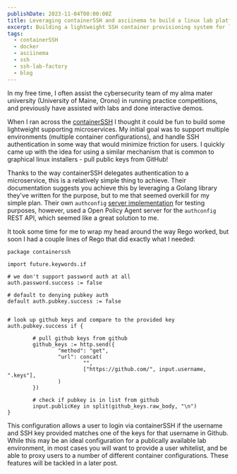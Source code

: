 ```yaml
---
publishDate: 2023-11-04T00:00:00Z
title: Leveraging containerSSH and asciinema to build a linux lab platform (Part 1)
excerpt: Building a lightweight SSH container provisioning system for labs and interactive demos
tags:
  - containerSSH
  - docker
  - asciinema
  - ssh
  - ssh-lab-factory
  - blog
---
```


In my free time, I often assist the cybersecurity team of my alma mater university (University of Maine, Orono) in running practice competitions, and previously have assisted with labs and done interactive demos.

When I ran across the [containerSSH](https://containerssh.io/) I thought it could be fun to build some lightweight supporting microservices. My initial goal was to support multiple environments (multiple container configurations), and handle SSH authentication in some way that would minimize friction for users. I quickly came up with the idea for using a similar mechanism that is common to graphical linux installers - pull public keys from GitHub!

Thanks to the way containerSSH delegates authentication to a microservice, this is a relatively simple thing to achieve. Their documentation suggests you achieve this by leveraging a Golang library they've written for the purpose, but to me that seemed overkill for my simple plan. Their own `authconfig` [server implementation](https://github.com/ContainerSSH/examples/tree/2d749aa13939e5faf0e3f07a3a2936a5770f82d7/opa/containerssh) for testing purposes, however, used a Open Policy Agent server for the `authconfig` REST API, which seemed like a great solution to me.

It took some time for me to wrap my head around the way Rego worked, but soon I had a couple lines of Rego that did exactly what I needed:

```
package containerssh

import future.keywords.if

# we don't support password auth at all
auth.password.success := false

# default to denying pubkey auth
default auth.pubkey.success := false


# look up github keys and compare to the provided key
auth.pubkey.success if {

        # pull github keys from github
        github_keys := http.send({
                "method": "get",
                "url": concat(
                        "",
                        ["https://github.com/", input.username, ".keys"],
                )
        })

        # check if pubkey is in list from github
        input.publicKey in split(github_keys.raw_body, "\n")
}
```


This configuration allows a user to login via containerSSH if the username and SSH key provided matches one of the keys for that username in Github. While this may be an ideal configuration for a publically available lab environment, in most cases you will want to provide a user whitelist, and be able to proxy users to a number of different container configurations. These features will be tackled in a later post.